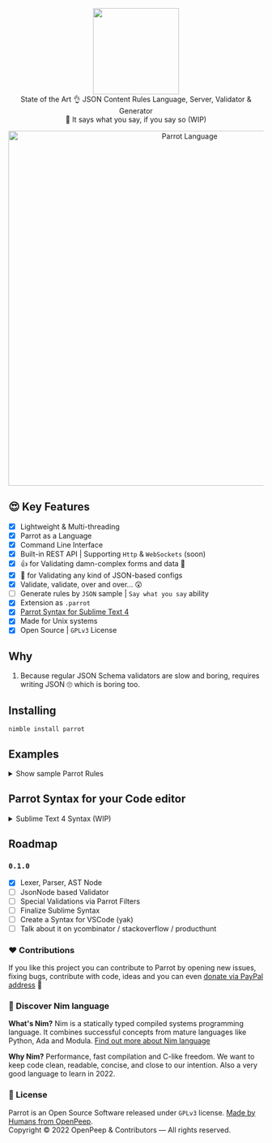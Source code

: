 <p align="center">
    <img src="https://raw.githubusercontent.com/openpeep/parrot/main/.github/parrot-logo.png" width="170px"><br>
    State of the Art 👌 JSON Content Rules Language, Server, Validator & Generator<br>
    🦜 It says what you say, if you say so (WIP)
</p>

<p align="center">
    <img width="700px" alt="Parrot Language" src="https://raw.githubusercontent.com/openpeep/parrot/main/.github/sample.png">
</p>

## 😍 Key Features
- [x] Lightweight & Multi-threading
- [x] Parrot as a Language
- [x] Command Line Interface
- [x] Built-in REST API | Supporting `Http` & `WebSockets` (soon)
- [x] 👍 for Validating damn-complex forms and data 🧐
- [x] 💪 for Validating any kind of JSON-based configs
- [x] Validate, validate, over and over... 😲
- [ ] Generate rules by `JSON` sample | `Say what you say` ability
- [x] Extension as `.parrot`
- [x] [Parrot Syntax for Sublime Text 4](#parrot-syntax-for-your-code-editor)
- [x] Made for Unix systems
- [x] Open Source | `GPLv3` License

## Why
1. Because regular JSON Schema validators are slow and boring, requires writing JSON 🙄 which is boring too.

## Installing
```
nimble install parrot
```

## Examples
<details>
    <summary>Show sample Parrot Rules</summary>

```parrot
profile: object
    name: string
    age*: int                                # optional
    website*: url                            # optional, when filled it has to be a valid URL
    email_address: email.                    # required, string-based filer with E-mail validation
    ip_address*: ip | 127.0.0.1              # optional, string-based filter with IP validation
    user_currency: currency
    bank_account: iban
    misc: object
        letters: alphabetical
        numbers: numerical
        one_digit: digit
        hobby: uppercase

# Define your rules for friends. Which is a `required` array
# that can contain only objects, 100 maximum

friends: array[100, object]                # array of 100 objects, maximum

    # Parrot recommends to keep it DRY (Don't Repeat Yourself)
    #
    # So, instead of rewriting rules, we can use `^` same reference operator
    # which tells Parrot that `friends` array can contain only `object` rules
    # similar to `profile` object. Pretty cool, right?
    ^profile

posts: array[object]            # simple array of (any kind) objects, no min/max

# Yeah. This is a comment
```

</details>

## Parrot Syntax for your Code editor

<details>
    <summary>Sublime Text 4 Syntax (WIP)</summary>

```yaml
%YAML 1.2
---
# See http://www.sublimetext.com/docs/syntax.html
file_extensions:
  - parrot
scope: source.parrot
variables:
  ident: '[A-Za-z_][A-Za-z_0-9]*'
contexts:
  main:
    # Strings begin and end with quotes, and use backslashes as an escape
    # character
    - match: '"'
      scope: punctuation.definition.string.begin.parrot
      push: double_quoted_string

    # Comments begin with a '//' and finish at the end of the line
    - match: '#'
      scope: punctuation.definition.comment.parrot
      push: line_comment

    - match: '\|'
      scope: markup.bold keyword.operator.logical

    - match: '\*'
      scope: entity.name.tag

    # Keywords are if, else for and while.
    # Note that blackslashes don't need to be escaped within single quoted
    # strings in YAML. When using single quoted strings, only single quotes
    # need to be escaped: this is done by using two single quotes next to each
    # other.
    - match: '\b(array|bool|float|int|object|null|string)\b'
      scope: keyword.control.parrot

    # to document
    - match: '\b(ascii|base32|base58|base64|bic|btc|currency|date|ean|etherum|hash|hex|hexcolor|hsl)\b'
      scope: markup.italic support.constant

    - match: '\b(iban|isbn|isin|macaddress|magneturi|md5|)\b'
      scope: markup.italic support.constant

    # https://nim-lang.org/docs/strutils.html
    - match: '\b(alphabetical|numerical|digit|lowercase|uppercase|)\b'
      scope: markup.italic support.constant

    - match: '\b(url|email|phone|zipcode|ip)\b'
      scope: markup.italic support.constant

    # Numbers
    - match: '\b(-)?[0-9.]+\b'
      scope: constant.numeric.parrot

    - match: '\b{{ident}}\b'
      scope: punctuation.definition

  double_quoted_string:
    - meta_scope: string.quoted.double.parrot
    - match: '\\.'
      scope: constant.character.escape.parrot
    - match: '"'
      scope: punctuation.definition.string.end.parrot
      pop: true

  line_comment:
    - meta_scope: comment.line.parrot
    - match: $
      pop: true
```

</details>


## Roadmap

### `0.1.0`
- [x] Lexer, Parser, AST Node 
- [ ] JsonNode based Validator
- [ ] Special Validations via Parrot Filters
- [ ] Finalize Sublime Syntax
- [ ] Create a Syntax for VSCode (yak)
- [ ] Talk about it on ycombinator / stackoverflow / producthunt

### ❤ Contributions
If you like this project you can contribute to Parrot by opening new issues, fixing bugs, contribute with code, ideas and you can even [donate via PayPal address](https://www.paypal.com/donate/?hosted_button_id=RJK3ZTDWPL55C) 🥰

### 👑 Discover Nim language
<strong>What's Nim?</strong> Nim is a statically typed compiled systems programming language. It combines successful concepts from mature languages like Python, Ada and Modula. [Find out more about Nim language](https://nim-lang.org/)

<strong>Why Nim?</strong> Performance, fast compilation and C-like freedom. We want to keep code clean, readable, concise, and close to our intention. Also a very good language to learn in 2022.

### 🎩 License
Parrot is an Open Source Software released under `GPLv3` license. [Made by Humans from OpenPeep](https://github.com/openpeep).<br>
Copyright &copy; 2022 OpenPeep & Contributors &mdash; All rights reserved.
